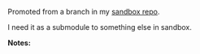 Promoted from a branch in my [sandbox repo](https://github.com/skytreader/sandbox).

I need it as a submodule to something else in sandbox.

**Notes:**
